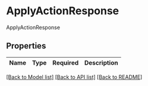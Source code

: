 # ApplyActionResponse

ApplyActionResponse

## Properties
| Name | Type | Required | Description |
| ------------ | ------------- | ------------- | ------------- |


[[Back to Model list]](../../../README.md#models-v2-link) [[Back to API list]](../../../README.md#apis-v2-link) [[Back to README]](../../../README.md)

